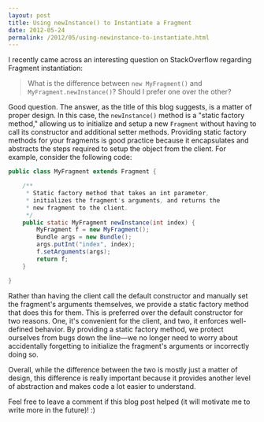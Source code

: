 ```yaml
---
layout: post
title: Using newInstance() to Instantiate a Fragment
date: 2012-05-24
permalink: /2012/05/using-newinstance-to-instantiate.html
---
```


I recently came across an interesting question on StackOverflow regarding Fragment instantiation:

> What is the difference between `new MyFragment()` and `MyFragment.newInstance()`? Should I prefer one over the other?

Good question. The answer, as the title of this blog suggests, is a matter of proper design. In this case, the `newInstance()` method is a "static factory method," allowing us to initialize and setup a new `Fragment` without having to call its constructor and additional setter methods. Providing static factory methods for your fragments is good practice because it encapsulates and abstracts the steps required to setup the object from the client. For example, consider the following code:

<!--more-->

```java
public class MyFragment extends Fragment {

    /**
     * Static factory method that takes an int parameter,
     * initializes the fragment's arguments, and returns the
     * new fragment to the client.
     */
    public static MyFragment newInstance(int index) {
        MyFragment f = new MyFragment();
        Bundle args = new Bundle();
        args.putInt("index", index);
        f.setArguments(args);
        return f;
    }

}
```

Rather than having the client call the default constructor and manually set the fragment's arguments themselves, we provide a static factory method that does this for them. This is preferred over the default constructor for two reasons. One, it's convenient for the client, and two, it enforces well-defined behavior. By providing a static factory method, we protect ourselves from bugs down the line&mdash;we no longer need to worry about accidentally forgetting to initialize the fragment's arguments or incorrectly doing so.

Overall, while the difference between the two is mostly just a matter of design, this difference is really important because it provides another level of abstraction and makes code a lot easier to understand.

Feel free to leave a comment if this blog post helped (it will motivate me to write more in the future)! :)
